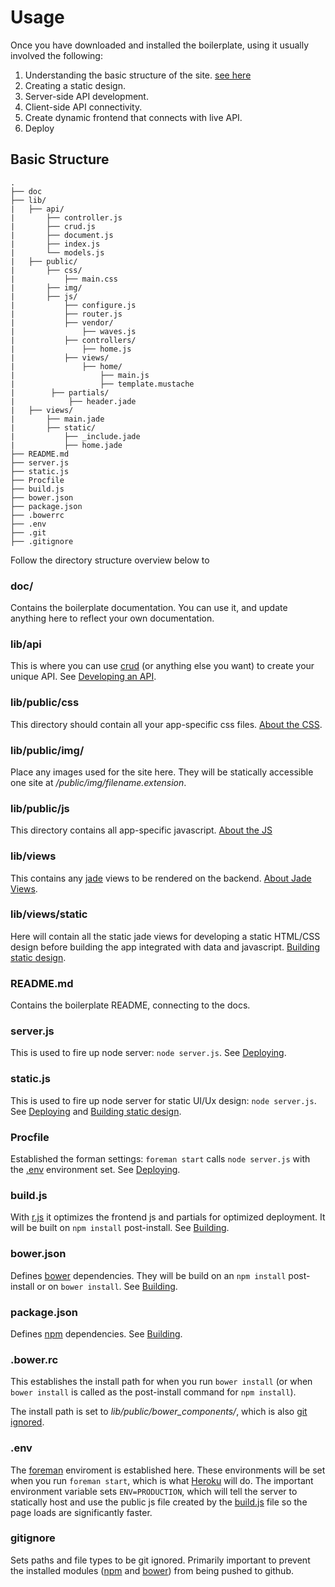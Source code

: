 Usage
=============

Once you have downloaded and installed the boilerplate, using it usually involved the following:

1. Understanding the basic structure of the site. [see here](#basic-structure)
2. Creating a static design.
3. Server-side API development.
4. Client-side API connectivity.
5. Create dynamic frontend that connects with live API.
6. Deploy

## Basic Structure

```
.
├── doc
├── lib/
|   ├── api/
|       ├── controller.js
|       ├── crud.js
|       ├── document.js
|       ├── index.js
|       └── models.js
|   ├── public/
|       ├── css/
|           ├── main.css
|       ├── img/
|       ├── js/
|           ├── configure.js
|           ├── router.js
|           ├── vendor/
|               ├── waves.js
|           ├── controllers/
|               ├── home.js
|           ├── views/
|               ├── home/
|                   ├── main.js
|                   ├── template.mustache
|        ├── partials/
|            ├── header.jade
|   ├── views/
|       ├── main.jade
|       ├── static/
|           ├── _include.jade
|           ├── home.jade
├── README.md
├── server.js
├── static.js
├── Procfile
├── build.js
├── bower.json
├── package.json
├── .bowerrc
├── .env
├── .git
├── .gitignore
```

Follow the directory structure overview below to 

### doc/

Contains the boilerplate documentation. You can use it, and update anything here to reflect your own documentation.

### lib/api

This is where you can use [crud](https://github.com/uhray/curd.git) (or anything else you want) to create your unique API. See [Developing an API](api.md).

### lib/public/css

This directory should contain all your app-specific css files. [About the CSS](css.md).

### lib/public/img/

Place any images used for the site here. They will be statically accessible one site at <i>/public/img/filename.extension</i>.

### lib/public/js

This directory contains all app-specific javascript. [About the JS](js.md)

### lib/views

This contains any [jade](https://github.com/visionmedia/jade) views to be rendered on the backend. [About Jade Views](views.md).

### lib/views/static

Here will contain all the static jade views for developing a static HTML/CSS design before building the app integrated with data and javascript. [Building static design](static.md).

### README.md

Contains the boilerplate README, connecting to the docs.

### server.js

This is used to fire up node server: `node server.js`. See [Deploying](deploying.md).

### static.js

This is used to fire up node server for static UI/Ux design: `node server.js`. See [Deploying](deploying.md) and [Building static design](static.md).

### Procfile

Established the forman settings: `foreman start` calls `node server.js` with the [.env](#-env) environment set. See [Deploying](deploying.md).

### build.js

With [r.js](https://github.com/jrburke/r.js) it optimizes the frontend js and partials for optimized deployment. It will be built on `npm install` post-install. See [Building](building.md).

### bower.json

Defines [bower](http://bower.io) dependencies. They will be build on an `npm install` post-install or on `bower install`. See [Building](building.md).

### package.json

Defines [npm](http://npmjs.org) dependencies. See [Building](building.md).

### .bower.rc

This establishes the install path for when you run `bower install` (or when `bower install` is called as the post-install command for `npm install`).

The install path is set to <i>lib/public/bower_components/</i>, which is also [git ignored](#gitignore).

### .env

The [foreman](https://github.com/ddollar/foreman) enviroment is established here. These environments will be set when you run `foreman start`, which is what [Heroku](http://heroku.com) will do. The important environment variable sets `ENV=PRODUCTION`, which will tell the server to statically host and use the public js file created by the [build.js](#build.js) file so the page loads are significantly faster.

### gitignore

Sets paths and file types to be git ignored. Primarily important to prevent the installed modules ([npm](https://npmjs.org) and [bower](#https://bower.io)) from being pushed to github.

